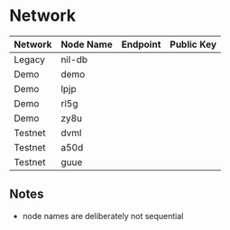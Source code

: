 # Network

| Network | Node Name | Endpoint | Public Key |
|---------|-----------|----------|------------|
| Legacy  | nil-db    |          |            |
| Demo    | demo      |          |            |
| Demo    | lpjp      |          |            |
| Demo    | rl5g      |          |            |
| Demo    | zy8u      |          |            |
| Testnet | dvml      |          |            |
| Testnet | a50d      |          |            |
| Testnet | guue      |          |            |

## Notes

- node names are deliberately not sequential

